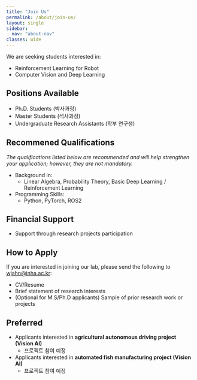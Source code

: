 ```yaml
---
title: "Join Us"
permalink: /about/join-us/
layout: single
sidebar:
  nav: "about-nav"
classes: wide
---
```

We are seeking students interested in:
- Reinforcement Learning for Robot
- Computer Vision and Deep Learning

## Positions Available
- Ph.D. Students (박사과정)
- Master Students (석사과정)
- Undergraduate Research Assistants (학부 연구생)

## Recommened Qualifications
*The qualifications listed below are recommended and will help strengthen your application; however, they are not mandatory.*
- Background in:
    - Linear Algebra, Probability Theory, Basic Deep Learning / Reinforcement Learning
- Programming Skills:
    - Python, PyTorch, ROS2

## Financial Support
- Support through research projects participation

## How to Apply
If you are interested in joining our lab, please send the following to [wjahn@inha.ac.kr](mailto:wjahn@inha.ac.kr):
- CV/Resume
- Brief statement of research interests
- (Optional for M.S/Ph.D applicants) Sample of prior research work or projects

## Preferred
- Applicants interested in **agricultural autonomous driving project (Vision AI)**
     - 프로젝트 참여 예정
- Applicants interested in **automated fish manufacturing project (Vision AI)**
     - 프로젝트 참여 예정